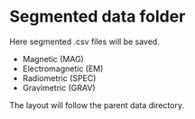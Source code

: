 # Segmented data folder
Here segmented .csv files will be saved. 

- Magnetic (MAG)
- Electromagnetic (EM)
- Radiometric (SPEC)
- Gravimetric (GRAV)

The layout will follow the parent data directory. 